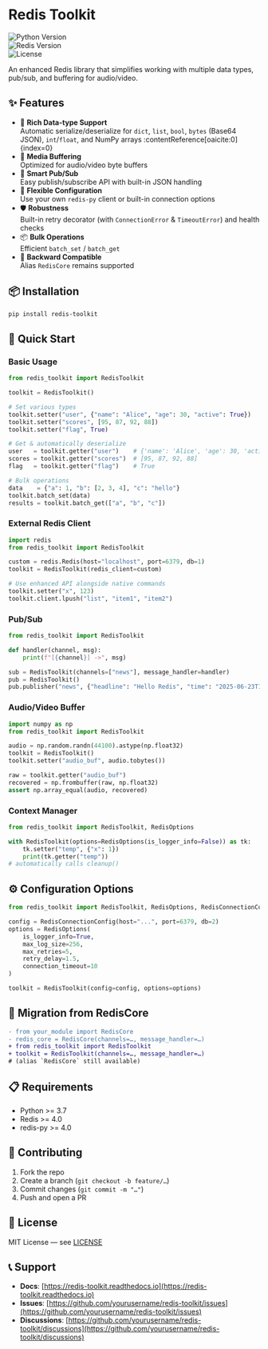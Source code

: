 # Redis Toolkit  

![Python Version](https://img.shields.io/badge/python-3.7+-blue.svg)  
![Redis Version](https://img.shields.io/badge/redis-4.0+-red.svg)  
![License](https://img.shields.io/badge/license-MIT-green.svg)  

An enhanced Redis library that simplifies working with multiple data types, pub/sub, and buffering for audio/video.  

## ✨ Features

- 🚀 **Rich Data-type Support**  
  Automatic serialize/deserialize for `dict`, `list`, `bool`, `bytes` (Base64 JSON), `int`/`float`, and NumPy arrays :contentReference[oaicite:0]{index=0}  
- 🎵 **Media Buffering**  
  Optimized for audio/video byte buffers  
- 📡 **Smart Pub/Sub**  
  Easy publish/subscribe API with built-in JSON handling  
- 🔧 **Flexible Configuration**  
  Use your own `redis-py` client or built-in connection options  
- 🛡️ **Robustness**  
  Built-in retry decorator (with `ConnectionError` & `TimeoutError`) and health checks  
- 📦 **Bulk Operations**  
  Efficient `batch_set` / `batch_get`  
- 🔄 **Backward Compatible**  
  Alias `RedisCore` remains supported  

## 📦 Installation

```bash
pip install redis-toolkit
```

## 🚀 Quick Start

### Basic Usage

```python
from redis_toolkit import RedisToolkit

toolkit = RedisToolkit()

# Set various types
toolkit.setter("user", {"name": "Alice", "age": 30, "active": True})
toolkit.setter("scores", [95, 87, 92, 88])
toolkit.setter("flag", True)

# Get & automatically deserialize
user   = toolkit.getter("user")    # {'name': 'Alice', 'age': 30, 'active': True}
scores = toolkit.getter("scores")  # [95, 87, 92, 88]
flag   = toolkit.getter("flag")    # True

# Bulk operations
data    = {"a": 1, "b": [2, 3, 4], "c": "hello"}
toolkit.batch_set(data)
results = toolkit.batch_get(["a", "b", "c"])
```

### External Redis Client

```python
import redis
from redis_toolkit import RedisToolkit

custom = redis.Redis(host="localhost", port=6379, db=1)
toolkit = RedisToolkit(redis_client=custom)

# Use enhanced API alongside native commands
toolkit.setter("x", 123)
toolkit.client.lpush("list", "item1", "item2")
```

### Pub/Sub

```python
from redis_toolkit import RedisToolkit

def handler(channel, msg):
    print(f"[{channel}] ->", msg)

sub = RedisToolkit(channels=["news"], message_handler=handler)
pub = RedisToolkit()
pub.publisher("news", {"headline": "Hello Redis", "time": "2025-06-23T10:00:00Z"})
```

### Audio/Video Buffer

```python
import numpy as np
from redis_toolkit import RedisToolkit

audio = np.random.randn(44100).astype(np.float32)
toolkit = RedisToolkit()
toolkit.setter("audio_buf", audio.tobytes())

raw = toolkit.getter("audio_buf")
recovered = np.frombuffer(raw, np.float32)
assert np.array_equal(audio, recovered)
```

### Context Manager

```python
from redis_toolkit import RedisToolkit, RedisOptions

with RedisToolkit(options=RedisOptions(is_logger_info=False)) as tk:
    tk.setter("temp", {"x": 1})
    print(tk.getter("temp"))
# automatically calls cleanup()
```

## ⚙️ Configuration Options

```python
from redis_toolkit import RedisToolkit, RedisOptions, RedisConnectionConfig

config = RedisConnectionConfig(host="...", port=6379, db=2)
options = RedisOptions(
    is_logger_info=True,
    max_log_size=256,
    max_retries=5,
    retry_delay=1.5,
    connection_timeout=10
)

toolkit = RedisToolkit(config=config, options=options)
```

## 🔄 Migration from RedisCore

```diff
- from your_module import RedisCore
- redis_core = RedisCore(channels=…, message_handler=…)
+ from redis_toolkit import RedisToolkit
+ toolkit = RedisToolkit(channels=…, message_handler=…)
# (alias `RedisCore` still available)
```

## 📋 Requirements

* Python >= 3.7
* Redis >= 4.0
* redis-py >= 4.0

## 🤝 Contributing

1. Fork the repo
2. Create a branch (`git checkout -b feature/…`)
3. Commit changes (`git commit -m "…"`)
4. Push and open a PR

## 📄 License

MIT License — see [LICENSE](LICENSE)

## 📞 Support

* **Docs**: [https://redis-toolkit.readthedocs.io](https://redis-toolkit.readthedocs.io)
* **Issues**: [https://github.com/yourusername/redis-toolkit/issues](https://github.com/yourusername/redis-toolkit/issues)
* **Discussions**: [https://github.com/yourusername/redis-toolkit/discussions](https://github.com/yourusername/redis-toolkit/discussions)

